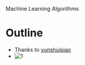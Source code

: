 Machine Learning Algorithms 

# Outline 
- Thanks to [yunshuipiao](https://github.com/yunshuipiao/sw_machine_learning)
- ![1](https://github.com/yunshuipiao/cheatsheets-ai-code/blob/master/img/%E7%9F%A5%E8%AF%86%E5%9B%BE%E8%B0%B1.webp)